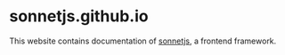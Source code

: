# sonnetjs.github.io

This website contains documentation of [sonnetjs](https://github.com/sonnetjs/sonnet), a frontend framework.
